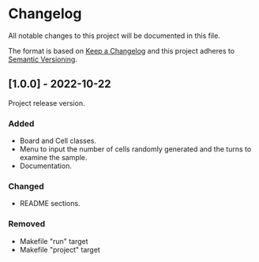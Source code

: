 # Changelog
All notable changes to this project will be documented in this file.
 
The format is based on [Keep a Changelog](http://keepachangelog.com/)
and this project adheres to [Semantic Versioning](http://semver.org/).

## [1.0.0] - 2022-10-22

Project release version.

### Added

- Board and Cell classes.
- Menu to input the number of cells randomly generated and the turns to examine the sample.
- Documentation.

### Changed

- README sections.

### Removed

- Makefile "run" target
- Makefile "project" target